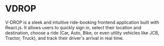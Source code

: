 # VDROP
V-DROP is a sleek and intuitive ride-booking frontend application built with React.js. It allows users to quickly sign in, select their location and destination, choose a ride (Car, Auto, Bike, or even utility vehicles like JCB, Tractor, Truck), and track their driver's arrival in real time.

